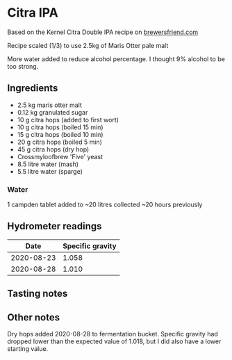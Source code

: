# Citra IPA

Based on the Kernel Citra Double IPA recipe on [brewersfriend.com](https://www.brewersfriend.com/homebrew/recipe/view/295943/kernel-citra-double-ipa)

Recipe scaled (1/3) to use 2.5kg of Maris Otter pale malt

More water added to reduce alcohol percentage. I thought 9% alcohol to be too strong.

## Ingredients

* 2.5 kg maris otter malt
* 0.12 kg granulated sugar
* 10 g citra hops (added to first wort)
* 10 g citra hops (boiled 15 min)
* 15 g citra hops (boiled 10 min)
* 20 g citra hops (boiled 5 min)
* 45 g citra hops (dry hop)
* Crossmyloofbrew 'Five' yeast
* 8.5 litre water (mash)
* 5.5 litre water (sparge)

### Water

1 campden tablet added to ~20 litres collected ~20 hours previously

## Hydrometer readings

| Date       | Specific gravity |
| ---------- | ---------------- |
| 2020-08-23 | 1.058            |
| 2020-08-28 | 1.010            |

## Tasting notes

## Other notes

Dry hops added 2020-08-28 to fermentation bucket. Specific gravity had dropped lower than the expected value of 1.018,
but I did also have a lower starting value.
